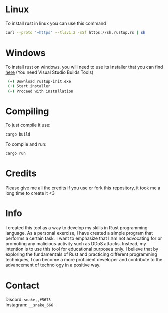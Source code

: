 # Linux
To install rust in linux you can use this command
```sh
curl --proto '=https' --tlsv1.2 -sSf https://sh.rustup.rs | sh
```

# Windows
To install rust on windows, you will need to use its installer that you can find [here](https://rustup.rs/) (You need Visual Studio Builds Tools)

```sh
 (+) Download rustup-init.exe
 (+) Start installer
 (+) Proceed with installation
```

# Compiling
To just compile it use:
```sh
cargo build
```
To compile and run:
```sh
cargo run
```

# Credits

Please give me all the credits if you use or fork this repository, it took me a long time to create it <3

# Info
I created this tool as a way to develop my skills in Rust programming language. As a personal exercise, I have created a simple program that performs a certain task. I want to emphasize that I am not advocating for or promoting any malicious activity such as DDoS attacks. Instead, my intention is to use this tool for educational purposes only. I believe that by exploring the fundamentals of Rust and practicing different programming techniques, I can become a more proficient developer and contribute to the advancement of technology in a positive way.

# Contact
Discord: ``snake,,#5675``  
Instagram: ``__snake_666``
